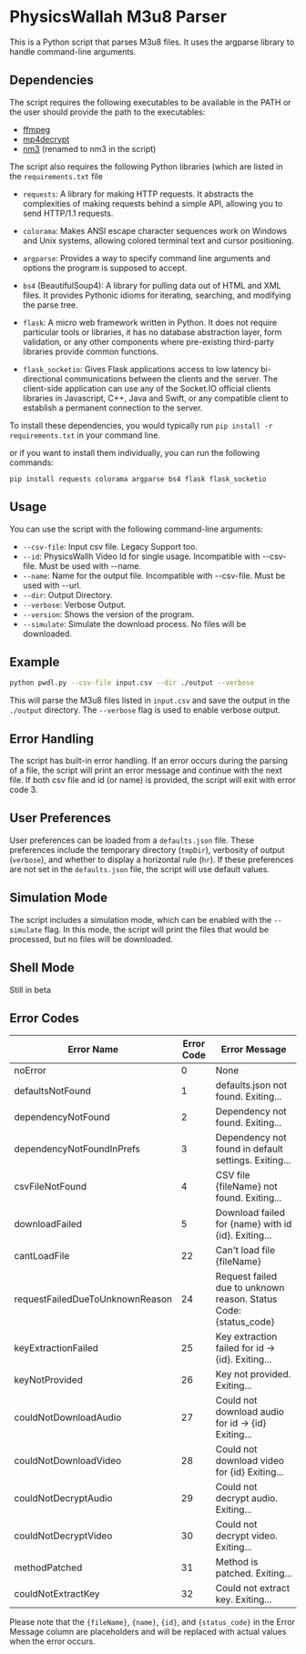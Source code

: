 # PhysicsWallah M3u8 Parser

This is a Python script that parses M3u8 files. It uses the argparse library to handle command-line arguments.

## Dependencies

The script requires the following executables to be available in the PATH or the user should provide the path to the executables:

- [ffmpeg](https://ffmpeg.org/download.html)
- [mp4decrypt](https://www.bento4.com/downloads/)
- [nm3](https://github.com/nilaoda/N_m3u8DL-RE) (renamed to nm3 in the script)

The script also requires the following Python libraries (which are listed in the `requirements.txt` file


- `requests`: A library for making HTTP requests. It abstracts the complexities of making requests behind a simple API, allowing you to send HTTP/1.1 requests.

- `colorama`: Makes ANSI escape character sequences work on Windows and Unix systems, allowing colored terminal text and cursor positioning.

- `argparse`: Provides a way to specify command line arguments and options the program is supposed to accept.

- `bs4` (BeautifulSoup4): A library for pulling data out of HTML and XML files. It provides Pythonic idioms for iterating, searching, and modifying the parse tree.

- `flask`: A micro web framework written in Python. It does not require particular tools or libraries, it has no database abstraction layer, form validation, or any other components where pre-existing third-party libraries provide common functions.

- `flask_socketio`: Gives Flask applications access to low latency bi-directional communications between the clients and the server. The client-side application can use any of the Socket.IO official clients libraries in Javascript, C++, Java and Swift, or any compatible client to establish a permanent connection to the server.

To install these dependencies, you would typically run `pip install -r requirements.txt` in your command line.

or if you want to install them individually, you can run the following commands:

`pip install requests colorama argparse bs4 flask flask_socketio`

## Usage

You can use the script with the following command-line arguments:

- `--csv-file`: Input csv file. Legacy Support too.
- `--id`: PhysicsWallh Video Id for single usage. Incompatible with --csv-file. Must be used with --name.
- `--name`: Name for the output file. Incompatible with --csv-file. Must be used with --url.
- `--dir`: Output Directory.
- `--verbose`: Verbose Output.
- `--version`: Shows the version of the program.
- `--simulate`: Simulate the download process. No files will be downloaded.

## Example

```bash
python pwdl.py --csv-file input.csv --dir ./output --verbose
```

This will parse the M3u8 files listed in `input.csv` and save the output in the `./output` directory. The `--verbose` flag is used to enable verbose output.

## Error Handling

The script has built-in error handling. If an error occurs during the parsing of a file, the script will print an error message and continue with the next file. If both csv file and id (or name) is provided, the script will exit with error code 3.

## User Preferences

User preferences can be loaded from a `defaults.json` file. These preferences include the temporary directory (`tmpDir`), verbosity of output (`verbose`), and whether to display a horizontal rule (`hr`). If these preferences are not set in the `defaults.json` file, the script will use default values.

## Simulation Mode

The script includes a simulation mode, which can be enabled with the `--simulate` flag. In this mode, the script will print the files that would be processed, but no files will be downloaded.

## Shell Mode

Still in beta

## Error Codes


| Error Name                       | Error Code | Error Message                                         |
|----------------------------------|------------|-------------------------------------------------------|
| noError                          | 0          | None                                                  |
| defaultsNotFound                 | 1          | defaults.json not found. Exiting...                   |
| dependencyNotFound               | 2          | Dependency not found. Exiting...                      |
| dependencyNotFoundInPrefs        | 3          | Dependency not found in default settings. Exiting...  |
| csvFileNotFound                  | 4          | CSV file {fileName} not found. Exiting...             |
| downloadFailed                   | 5          | Download failed for {name} with id {id}. Exiting...   |
| cantLoadFile                     | 22         | Can't load file {fileName}                            |
| requestFailedDueToUnknownReason  | 24         | Request failed due to unknown reason. Status Code: {status_code} |
| keyExtractionFailed              | 25         | Key extraction failed for id -> {id}. Exiting...      |
| keyNotProvided                   | 26         | Key not provided. Exiting...                          |
| couldNotDownloadAudio            | 27         | Could not download audio for id -> {id} Exiting...    |
| couldNotDownloadVideo            | 28         | Could not download video for {id} Exiting...          |
| couldNotDecryptAudio             | 29         | Could not decrypt audio. Exiting...                   |
| couldNotDecryptVideo             | 30         | Could not decrypt video. Exiting...                   |
| methodPatched                    | 31         | Method is patched. Exiting...                         |
| couldNotExtractKey               | 32         | Could not extract key. Exiting...                     |

Please note that the `{fileName}`, `{name}`, `{id}`, and `{status_code}` in the Error Message column are placeholders and will be replaced with actual values when the error occurs.